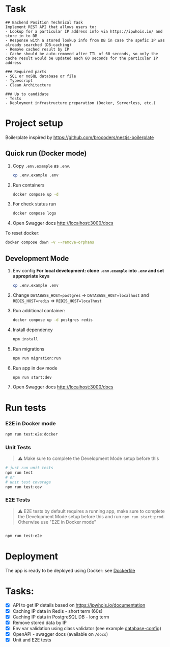 # Task
```MD
## Backend Position Technical Task
Implement REST API that allows users to:
- Lookup for a particular IP address info via https://ipwhois.io/ and store in to DB
- Response with a stored lookup info from DB in case the spefic IP was already searched (DB-caching)
- Remove cached result by IP
- Cache should be auto-removed after TTL of 60 seconds, so only the cache result would be updated each 60 seconds for the particular IP address 

### Required parts
- SQL or noSQL database or file
- Typescript
- Clean Architecture

### Up to candidate
- Tests
- Deployment infrastructure preparation (Docker, Serverless, etc.)
```

# Project setup
Boilerplate inspired by https://github.com/brocoders/nestjs-boilerplate

## Quick run (Docker mode)

1. Copy `.env.example` as `.env`.

   ```bash
   cp .env.example .env
   ```

2. Run containers

   ```bash
   docker compose up -d
   ```

3. For check status run

   ```bash
   docker compose logs
   ```

4. Open Swagger docs <http://localhost:3000/docs>

To reset docker:
```bash
docker compose down -v --remove-orphans
```

## Development Mode

1. Env config
    **For local development: clone `.env.example` into `.env` and set appropriate keys**
    ```bash
    cp .env.example .env
    ```

2. Change `DATABASE_HOST=postgres` => `DATABASE_HOST=localhost` 
   and `REDIS_HOST=redis` => `REDIS_HOST=localhost`

3. Run additional container:

   ```bash
   docker compose up -d postgres redis
   ```

4. Install dependency

   ```bash
   npm install
   ```

5. Run migrations

   ```bash
   npm run migration:run
   ```

6. Run app in dev mode

   ```bash
   npm run start:dev
   ```

7. Open Swagger docs <http://localhost:3000/docs>

# Run tests
### E2E in Docker mode

```bash
npm run test:e2e:docker
```

### Unit Tests
> ⚠️ Make sure to complete the Development Mode setup before this

```bash
# just run unit tests
npm run test
# or
# unit test coverage
npm run test:cov
```

### E2E Tests

>  ⚠️ E2E tests by default requires a running app, make sure to complete the Development Mode setup before this
> and run `npm run start:prod`.
> Otherwise use "E2E in Docker mode"
```bash

npm run test:e2e
```

# Deployment 

The app is ready to be deployed using Docker: see [Dockerfile](./Dockerfile) 

# Tasks:
- [x] API to get IP details based on https://ipwhois.io/documentation
- [x] Caching IP data in Redis - short term (60s)
- [x] Caching IP data in PostgreSQL DB - long term
- [x] Remove stored data by IP
- [x] Env var validation using class validator (see example [database-config](./src/database/config/database.config.ts))
- [x] OpenAPI - swagger docs (available on `/docs`)
- [x] Unit and E2E tests

